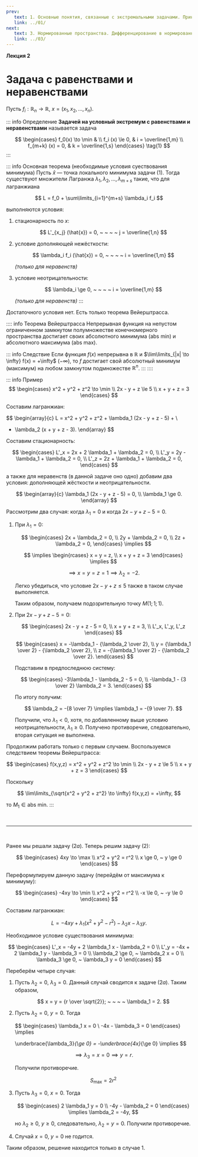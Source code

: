 ```yaml
---
prev:
   text: 1. Основные понятия, связанные с экстремальными задачами. Принцип Лагранжа исследования задач с ограничениями
   link: ../01/
next:
   text: 3. Нормированные пространства. Дифференцирование в нормированных пространствах
   link: ../03/
---
```


**Лекция 2**

# Задача с равенствами и неравенствами

Пусть $f_i : \mathbb{R}_n \to \mathbb{R}$, $x = (x_1, x_2, ..., x_n)$.

::: info Определение
**Задачей на условный экстремум с равенствами и неравенствами** называется задача

$$
\begin{cases}
f_0(x) \to \min & \\
f_i (x) \le 0, & i = \overline{1,m} \\
f_{m+k} (x) = 0, & k = \overline{1,s}
\end{cases}
\tag{1}
$$
:::

::: info Основная теорема (необходимые условия суествования минимума)
Пусть $\hat{x}$ — точка локального минимума задачи $(1)$. Тогда существуют множители Лагранжа $\lambda_1, \lambda_2, ..., \lambda_{m+s}$ такие, что для лагранжиана

$$
L = f_0 + \sum\limits_{i=1}^{m+s} \lambda_i f_i
$$

выполняются условия:

1. стационарность по $x$:

   $$
   L'_{x_j} (\hat{x}) = 0, ~ ~ ~ ~ j = \overline{1,n}
   $$

2. условие дополняющей нежёсткости:

   $$
   \lambda_i f_i (\hat{x}) = 0, ~ ~ ~ ~ i = \overline{1,m}
   $$

   *(только для неравенств)*

3. условие неотрицательности:

   $$
   \lambda_i \ge 0, ~ ~ ~ ~ i = \overline{1,m}
   $$

   *(только для неравенств)*
:::

Достаточного условия нет. Есть только теорема Вейерштрасса.

:::: info Теорема Вейерштрасса
Непрерывная функция на непустом ограниченном замкнутом полумножестве конечномерного пространства достигает своих абсолютного минимума ($\text{abs min}$) и абсолютного максимума ($\text{abs max}$).

::: info Следствие
Если функция $f(x)$ непрерывна в $\mathbb{R}$ и $\lim\limits_{|x| \to \infty} f(x) = +\infty$ ($-\infty$), то $f$ достигает свой абсолютный минимум (максимум) на любом замкнутом подмножестве $\mathbb{R}^n$.
:::
::::

::: info Пример
$$
\begin{cases}
x^2 + y^2 + z^2 \to \min \\
2x - y + z \le 5 \\
x + y + z = 3
\end{cases}
$$

Составим лагранжиан:

$$
\begin{array}{c}
L = x^2 + y^2 + z^2 + \lambda_1 (2x - y + z - 5) + \\
+ \lambda_2 (x + y + z - 3).
\end{array}
$$

Составим стационарность:

$$
\begin{cases}
L'_x = 2x + 2 \lambda_1 + \lambda_2 = 0, \\
L'_y = 2y - \lambda_1 + \lambda_2 = 0, \\
L'_z = 2z + \lambda_1 + \lambda_2 = 0,
\end{cases}
$$

а также для неравенств (в данной задаче оно одно) добавим два условия: дополняющей жёсткости и неотрицательности.

$$
\begin{array}{c}
\lambda_1 (2x - y + z - 5) = 0, \\
\lambda_1 \ge 0.
\end{array}
$$

Рассмотрим два случая: когда $\lambda_1 = 0$ и когда $2x - y + z - 5 = 0$.

1. При $\lambda_1 = 0$:

   $$
   \begin{cases}
   2x + \lambda_2 = 0, \\
   2y + \lambda_2 = 0, \\
   2z + \lambda_2 = 0,
   \end{cases} \implies
   $$

   $$
   \implies
   \begin{rcases}
   x = y = z, \\
   x + y + z = 3
   \end{rcases} \implies
   $$

   $$
   \implies x = y = z = 1 \implies \lambda_2 = -2.
   $$

   Легко убедиться, что условие $2x - y + z \le 5$ также в таком случае выполняется.

   Таким образом, получаем подозрительную точку $M(1; 1; 1)$.

2. При $2x - y + z - 5 = 0$:

   $$
   \begin{cases}
   2x - y + z - 5 = 0, \\
   x + y + z = 3, \\
   L'_x, L'_y, L'_z
   \end{cases}
   $$

   $$
   \begin{cases}
   x = -\lambda_1 - {\lambda_2 \over 2}, \\
   y = {\lambda_1 \over 2} - {\lambda_2 \over 2}, \\
   z = -{\lambda_1 \over 2} - {\lambda_2 \over 2}.
   \end{cases}
   $$

   Подставим в предпоследнюю систему:

   $$
   \begin{cases}
   -3\lambda_1 - \lambda_2 - 5 = 0, \\
   -\lambda_1 - {3 \over 2} \lambda_2 = 3.
   \end{cases}
   $$

   По итогу получим:

   $$
   \lambda_2 = -{8 \over 7} \implies
   \lambda_1 = -{9 \over 7}.
   $$

   Получили, что $\lambda_1 < 0$, хотя, по добавленному выше условию неотрицательности, $\lambda_1 \ge 0$. Получено противоречие, следовательно, вторая ситуация не выполнена.

Продолжим работать только с первым случаем. Воспользуемся следствием теоремы Вейерштрасса:

$$
\begin{cases}
f(x,y,z) = x^2 + y^2 + z^2 \to \min \\
2x - y + z \le 5 \\
x + y + z = 3
\end{cases}
$$

Поскольку

$$
\lim\limits_{\sqrt{x^2 + y^2 + z^2} \to \infty} f(x,y,z) = +\infty,
$$

то $M_1 \in \text{abs min}$.
:::

<br />

---

<br />

Ранее мы решали задачу $(2a)$. Теперь решим задачу $(2)$:

$$
\begin{cases}
4xy \to \max \\
x^2 + y^2 = r^2 \\
x \ge 0, ~ y \ge 0
\end{cases}
$$

Переформулируем данную задачу (перейдём от максимума к минимуму):

$$
\begin{cases}
-4xy \to \min \\
x^2 + y^2 = r^2 \\
-x \le 0, ~ -y \le 0
\end{cases}
$$

Составим лагранжиан:

$$
L = -4xy + \lambda_1 (x^2 + y^2 - r^2) - \lambda_2 x - \lambda_3 y.
$$

Необходимое условие существования минимума:

$$
\begin{cases}
L'_x = -4y + 2 \lambda_1 x - \lambda_2 = 0 \\
L'_y = -4x + 2 \lambda_1 y - \lambda_3 = 0 \\
\lambda_2 \ge 0, ~ \lambda_2 x = 0 \\
\lambda_3 \ge 0, ~ \lambda_3 y = 0
\end{cases}
$$

Переберём четыре случая:

1. Пусть $\lambda_2 = 0$, $\lambda_3 = 0$. Данный случай сводится к задаче $(2a)$. Таким образом,

   $$
   x = y = {r \over \sqrt{2}}; ~ ~ ~ ~ \lambda_1 = 2.
   $$

2. Пусть $\lambda_2 = 0$, $y = 0$. Тогда

   $$
   \begin{cases}
   \lambda_1 x = 0 \\
   -4x - \lambda_3 = 0
   \end{cases} \implies

   \underbrace{\lambda_3}_{\ge 0} = -\underbrace{4x}_{\ge 0} \implies
   $$

   $$
   \implies \lambda_3 = x = 0 \implies y = r.
   $$

   Получили противоречие.

   $$
   S_\max = 2r^2
   $$

3. Пусть $\lambda_3 = 0$, $x = 0$. Тогда

   $$
   \begin{cases}
   2 \lambda_1 y = 0 \\
   -4y - \lambda_2 = 0
   \end{cases} \implies
   \lambda_2 = -4y,
   $$

   но $\lambda_2 \ge 0$, $y \ge 0$, следовательно, $\lambda_2 = y = 0$. Получили противоречие.

4. Случай $x = 0$, $y = 0$ не годится.

Таким образом, решение находится только в случае 1.